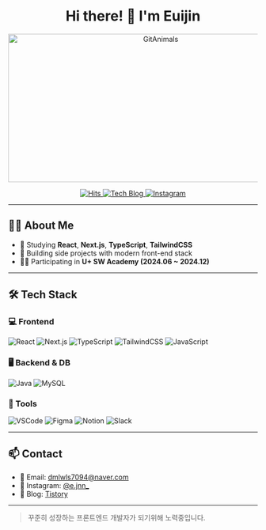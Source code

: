 <h1 align="center">Hi there! 👋 I'm Euijin</h1>

<p align="center">
  <a href="https://github.com/devxb/gitanimals">
    <img
      src="https://render.gitanimals.org/farms/Eu1j1n"
      width="600"
      height="300"
      alt="GitAnimals"
    />
  </a>
</p>

<p align="center">
  <a href="https://github.com/Eu1j1n">
    <img src="https://hits.seeyoufarm.com/api/count/incr/badge.svg?url=https%3A%2F%2Fgithub.com%2FEu1j1n&count_bg=%23002f6c&title_bg=%23002f6c&icon=&icon_color=%23E7E7E7&title=VISIT&edge_flat=false" alt="Hits" />
  </a>
  <a href="https://dmlwls7094.tistory.com">
    <img src="https://img.shields.io/badge/Tech%20Blog-555263?style=flat&logoColor=white" alt="Tech Blog" />
  </a>
  <a href="https://www.instagram.com/e.jnn_/">
    <img src="https://img.shields.io/badge/-Instagram-%23E4405F?style=flat&logo=instagram&logoColor=white" alt="Instagram" />
  </a>
</p>

---

## 🧑‍💻 About Me

- 🌱 Studying **React**, **Next.js**, **TypeScript**, **TailwindCSS**
- 🚀 Building side projects with modern front-end stack
- 🏋🏻 Participating in **U+ SW Academy (2024.06 ~ 2024.12)**

---

## 🛠 Tech Stack

### 💻 Frontend
<div>
  <img alt="React" src="https://img.shields.io/badge/React-61DAFB.svg?style=for-the-badge&logo=react&logoColor=black"/>
  <img alt="Next.js" src="https://img.shields.io/badge/Next.js-000000.svg?style=for-the-badge&logo=nextdotjs&logoColor=white"/>
  <img alt="TypeScript" src="https://img.shields.io/badge/TypeScript-3178C6.svg?style=for-the-badge&logo=TypeScript&logoColor=white"/>
  <img alt="TailwindCSS" src="https://img.shields.io/badge/TailwindCSS-06B6D4.svg?style=for-the-badge&logo=tailwindcss&logoColor=white"/>
  <img alt="JavaScript" src="https://img.shields.io/badge/JavaScript-F7DF1E.svg?style=for-the-badge&logo=javascript&logoColor=black"/>
</div>

### 🖥️ Backend & DB
<div>
  <img alt="Java" src="https://img.shields.io/badge/Java-007396.svg?style=for-the-badge&logo=java&logoColor=white"/>
  <img alt="MySQL" src="https://img.shields.io/badge/MySQL-4479A1.svg?style=for-the-badge&logo=mysql&logoColor=white"/>
</div>

### 🧰 Tools
<div>
  <img alt="VSCode" src="https://img.shields.io/badge/VSCode-007ACC.svg?style=for-the-badge&logo=visualstudiocode&logoColor=white"/>
  <img alt="Figma" src="https://img.shields.io/badge/Figma-F24E1E.svg?style=for-the-badge&logo=figma&logoColor=white"/>
  <img alt="Notion" src="https://img.shields.io/badge/Notion-000000.svg?style=for-the-badge&logo=notion&logoColor=white"/>
  <img alt="Slack" src="https://img.shields.io/badge/Slack-4A154B.svg?style=for-the-badge&logo=slack&logoColor=white"/>
</div>

---

## 📫 Contact

- 📧 Email: [dmlwls7094@naver.com](mailto:dmlwls7094@naver.com)
- 📸 Instagram: [@e.jnn_](https://www.instagram.com/e.jnn_/)
- 📝 Blog: [Tistory](https://dmlwls7094.tistory.com)

---

> 꾸준히 성장하는 프론트엔드 개발자가 되기위해 노력중입니다.  
